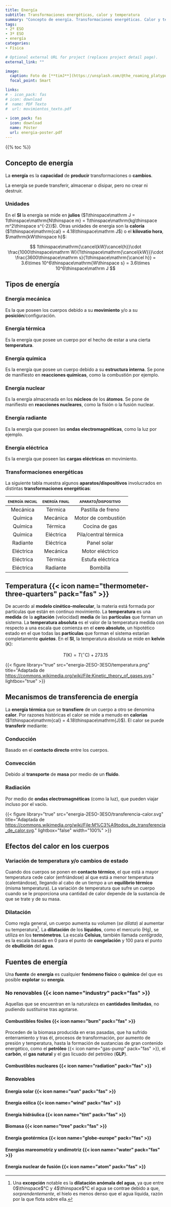 ```yaml
---
title: Energía
subtitle: Transformaciones energéticas, calor y temperatura
summary: "Concepto de energía. Transformaciones energéticas. Calor y temperatura."
tags:
- 2º ESO
- 3º ESO
- energía
categories:
- Física

# Optional external URL for project (replaces project detail page).
external_link: ""

image:
  caption: Foto de [**timJ**](https://unsplash.com/@the_roaming_platypus) en [Unsplash](https://unsplash.com)
  focal_point: Smart

links:
# - icon_pack: fas
# icon: download
#  name: PDF Texto
#  url: movimientos_texto.pdf
  
- icon_pack: fas
  icon: download
  name: Póster
  url: energia-poster.pdf  
---
```


{{% toc %}}

## Concepto de energía
La **energía** es la **capacidad** de **producir** transformaciones o **cambios**.

La energía se puede transferir, almacenar o disipar, pero no crear ni destruir.

### Unidades
En el **SI** la energía se mide en **julios** ($1\thinspace\mathrm J = 1\thinspace\mathrm{N\thinspace m} = 1\thinspace\mathrm{kg\thinspace m^2\thinspace s^{-2}}$). Otras unidades de energía son la **caloría** ($1\thinspace\mathrm{cal} = 4.18\thinspace\mathrm J$) o el **kilovatio hora**, $\mathrm{kW\thinspace h}$:

$$
1\thinspace\mathrm{\cancel{kW}\cancel{h}}\cdot \frac{1000\thinspace\mathrm W}{1\thinspace\mathrm{\cancel{kW}}}\cdot \frac{3600\thinspace\mathrm s}{1\thinspace\mathrm{\cancel h}} = 3.6\times 10^6\thinspace\mathrm{W\thinspace s} = 3.6\times 10^6\thinspace\mathrm J
$$

## Tipos de energía
### Energía mecánica
Es la que poseen los cuerpos debido a su **movimiento** y/o a su **posición**/configuración.	  	  	  	  

### Energía térmica
Es la energía que posee un cuerpo por el hecho de estar a una cierta **temperatura**.

### Energía química
Es la energía que posee un cuerpo debido a su **estructura interna**. Se pone de manifiesto en **reacciones químicas**, como la combustión por ejemplo.

### Energía nuclear
Es la energía almacenada en los **núcleos** de los **átomos**. Se pone de manifiesto en **reacciones nucleares**, como la fisión o la fusión nuclear.

### Energía radiante
Es la energía que poseen las **ondas electromagnéticas**, como la luz por ejemplo.

### Energía eléctrica
Es la energía que poseen las **cargas eléctricas** en movimiento.

### Transformaciones energéticas
La siguiente tabla muestra algunos **aparatos/dispositivos** involucrados en distintas **transformaciones energéticas**:

| <span style="font-variant:small-caps;">**energía inicial**</span> | <span style="font-variant:small-caps;">**energía final**</span> | <span style="font-variant:small-caps;">**aparato/dispositivo**</span> |
| :---: | :---: | :---: |
| Mecánica | Térmica | Pastilla de freno |
| Química | Mecánica | Motor de combustión |
| Química | Térmica | Cocina de gas |
| Química | Eléctrica | Pila/central térmica |
| Radiante | Eléctrica | Panel solar |
| Eléctrica | Mecánica | Motor eléctrico |
| Eléctrica | Térmica | Estufa eléctrica |
| Eléctrica | Radiante | Bombilla |

## Temperatura {{<  icon name="thermometer-three-quarters" pack="fas" >}}
De acuerdo al **modelo cinético-molecular**, la materia está formada por partículas que están en continuo movimiento. La **temperatura** es una **medida** de la **agitación** (velocidad) **media** de las **partículas** que forman un sistema. La **temperatura absoluta** es el valor de la temperatura medida con respecto a una escala que comienza en el **cero absoluto**, un hipotético estado en el que todas las **partículas** que forman el sistema estarían completamente ***quietas***. En el **SI**, la temperatura absoluta se mide en **kelvin** (K):

$$
T(\mathrm K) = T(^\circ\mathrm C)+273.15
$$

{{< figure library="true" src="energia-2ESO-3ESO/temperatura.png" title="Adaptada de https://commons.wikimedia.org/wiki/File:Kinetic_theory_of_gases.svg." lightbox="true" >}}

## Mecanismos de transferencia de energía
La **energía térmica** que se **transfiere** de un cuerpo a otro se denomina **calor**. Por razones históricas el calor se mide a menudo en **calorías** ($1\thinspace\mathrm{cal} = 4.18\thinspace\mathrm{J}$). El calor se puede **transferir** mediante:

### Conducción
Basado en el **contacto directo** entre los cuerpos.

### Convección
Debido al **transporte** de **masa** por medio de un **fluido**.

### Radiación
Por medio de **ondas electromagnéticas** (como la luz), que pueden viajar incluso por el vacío.

{{< figure library="true" src="energia-2ESO-3ESO/transferencia-calor.svg" title="Adaptada de https://commons.wikimedia.org/wiki/File:M%C3%A9todos_de_transferencia_de_calor.svg." lightbox="false" width="100%" >}}


## Efectos del calor en los cuerpos
### Variación de temperatura y/o cambios de estado
Cuando dos cuerpos se ponen en **contacto térmico**, el que está a mayor temperatura cede calor (enfriándose) al que está a menor temperatura (calentándose), llegando al cabo de un tiempo a un **equilibrio térmico** (misma temperatura). La variación de temperatura que sufre un cuerpo cuando se le proporciona una cantidad de calor depende de la sustancia de que se trate y de su masa.

### Dilatación
Como regla general, un cuerpo aumenta su volumen (*se dilata*) al aumentar su temperatura[^1]. La **dilatación** de los **líquidos**, como el mercurio (Hg), se utiliza en los **termómetros**. La escala **Celsius**, también llamada *centígrada*, es la escala basada en 0 para el punto de **congelación** y 100 para el punto de **ebullición** del **agua**.

[^1]: Una **excepción** notable es la **dilatación anómala del agua**, ya que entre 0$\thinspace$&deg;C y 4$\thinspace$&deg;C el agua se contrae debido a que, *sorprendentemente*, el hielo es menos denso que el agua líquida, razón por la que flota sobre ella.

## Fuentes de energía
Una **fuente** de **energía** es cualquier **fenómeno físico** o **químico** del que es posible **explotar** su **energía**.

### No renovables {{<  icon name="industry" pack="fas" >}}
Aquellas que se encuentran en la naturaleza en **cantidades limitadas**, no pudiendo sustituirse tras agotarse.

#### Combustibles fósiles {{<  icon name="burn" pack="fas" >}}
Proceden de la biomasa producida en eras pasadas, que ha sufrido enterramiento y tras él, procesos de transformación, por aumento de presión y temperatura, hasta la formación de sustancias de gran contenido energético, como el **petróleo** {{<  icon name="gas-pump" pack="fas" >}}, el **carbón**, el **gas natural** y el gas licuado del petróleo (**GLP**).

#### Combustibles nucleares {{<  icon name="radiation" pack="fas" >}}

### Renovables
#### Energía solar {{<  icon name="sun" pack="fas" >}}
#### Energía eólica {{<  icon name="wind" pack="fas" >}}
#### Energía hidráulica {{<  icon name="tint" pack="fas" >}}
#### Biomasa {{<  icon name="tree" pack="fas" >}}
#### Energía geotérmica {{<  icon name="globe-europe" pack="fas" >}}
#### Energías mareomotriz y undimotriz {{<  icon name="water" pack="fas" >}}
#### Energía nuclear de fusión {{<  icon name="atom" pack="fas" >}}